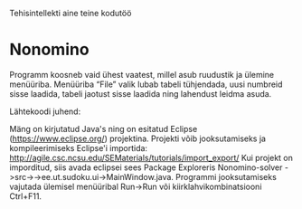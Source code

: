 
Tehisintellekti aine teine kodutöö

Nonomino
=====

Programm koosneb vaid ühest vaatest, millel asub ruudustik ja ülemine menüüriba. Menüüriba “File” valik lubab tabeli tühjendada, uusi numbreid sisse laadida, tabeli jaotust sisse laadida ning lahendust leidma asuda.

Lähtekoodi juhend:

Mäng on kirjutatud Java's ning on esitatud Eclipse (https://www.eclipse.org/) projektina. Projekti võib jooksutamiseks ja kompileerimiseks Eclipse'i importida: http://agile.csc.ncsu.edu/SEMaterials/tutorials/import_export/
Kui projekt on imporditud, siis avada eclipsei sees Package Exploreris Nonomino-solver
->src->->ee.ut.sudoku.ui->MainWindow.java. Programmi jooksutamiseks vajutada ülemisel menüüribal Run->Run või kiirklahvikombinatsiooni Ctrl+F11.
